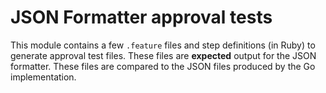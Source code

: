 # JSON Formatter approval tests

This module contains a few `.feature` files and step definitions (in Ruby) to generate approval test files. These files are **expected** output for the JSON formatter.
These files are compared to the JSON files produced by the Go implementation. 
